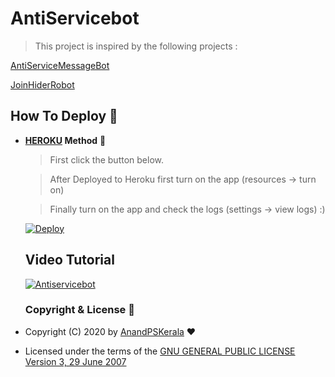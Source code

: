 # AntiServicebot

> This project is inspired by the following projects :

[AntiServiceMessageBot](https://t.me/AntiServiceMessageBot)

[JoinHiderRobot](https://t.me/JoinHiderRobot)

## How To Deploy 👷

* **[HEROKU](https://www.heroku.com/) Method** 🔧

  > First click the button below. 

  > After Deployed to Heroku first turn on the app (resources -> turn on) 

  > Finally turn on the app and check the logs (settings -> view logs) :)

  [![Deploy](https://www.herokucdn.com/deploy/button.svg)](https://heroku.com/deploy?template=https://github.com/Anandpskerala/antiservicebot/tree/master)
  
  
  ## Video Tutorial
  [![Antiservicebot](https://res.cloudinary.com/marcomontalbano/image/upload/v1602564764/video_to_markdown/images/youtube--zCryDI13Ck0-c05b58ac6eb4c4700831b2b3070cd403.jpg)](https://youtu.be/zCryDI13Ck0 "Antiservicebot")

  

  ### Copyright & License 👮

* Copyright (C) 2020 by [AnandPSKerala](https://github.com/Anandpskerala) ❤️️
* Licensed under the terms of the [GNU GENERAL PUBLIC LICENSE Version 3, 29 June 2007](https://github.com/Anandpskerala/antiservicebot/blob/master/LICENSE)
